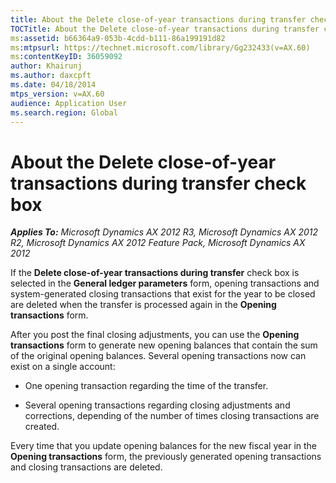 ```yaml
---
title: About the Delete close-of-year transactions during transfer check box
TOCTitle: About the Delete close-of-year transactions during transfer check box
ms:assetid: b66364a9-053b-4cdd-b111-86a199191d82
ms:mtpsurl: https://technet.microsoft.com/library/Gg232433(v=AX.60)
ms:contentKeyID: 36059092
author: Khairunj
ms.author: daxcpft
ms.date: 04/18/2014
mtps_version: v=AX.60
audience: Application User
ms.search.region: Global
---
```


# About the Delete close-of-year transactions during transfer check box 


_**Applies To:** Microsoft Dynamics AX 2012 R3, Microsoft Dynamics AX 2012 R2, Microsoft Dynamics AX 2012 Feature Pack, Microsoft Dynamics AX 2012_

If the **Delete close-of-year transactions during transfer** check box is selected in the **General ledger parameters** form, opening transactions and system-generated closing transactions that exist for the year to be closed are deleted when the transfer is processed again in the **Opening transactions** form.

After you post the final closing adjustments, you can use the **Opening transactions** form to generate new opening balances that contain the sum of the original opening balances. Several opening transactions now can exist on a single account:

  - One opening transaction regarding the time of the transfer.

  - Several opening transactions regarding closing adjustments and corrections, depending of the number of times closing transactions are created.

Every time that you update opening balances for the new fiscal year in the **Opening transactions** form, the previously generated opening transactions and closing transactions are deleted.

  


